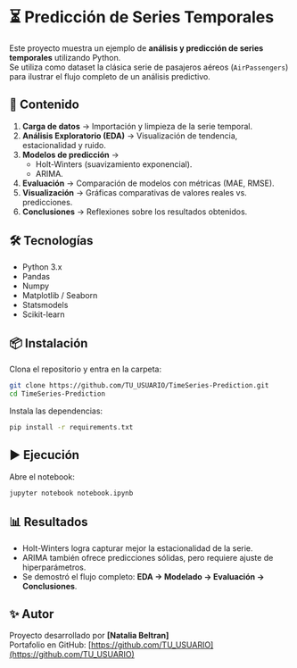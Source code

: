 # ⏳ Predicción de Series Temporales

Este proyecto muestra un ejemplo de **análisis y predicción de series temporales** utilizando Python.  
Se utiliza como dataset la clásica serie de pasajeros aéreos (`AirPassengers`) para ilustrar el flujo completo de un análisis predictivo.

## 📑 Contenido
1. **Carga de datos** → Importación y limpieza de la serie temporal.
2. **Análisis Exploratorio (EDA)** → Visualización de tendencia, estacionalidad y ruido.
3. **Modelos de predicción** → 
   - Holt-Winters (suavizamiento exponencial).
   - ARIMA.
4. **Evaluación** → Comparación de modelos con métricas (MAE, RMSE).
5. **Visualización** → Gráficas comparativas de valores reales vs. predicciones.
6. **Conclusiones** → Reflexiones sobre los resultados obtenidos.

## 🛠️ Tecnologías
- Python 3.x
- Pandas
- Numpy
- Matplotlib / Seaborn
- Statsmodels
- Scikit-learn

## 📦 Instalación
Clona el repositorio y entra en la carpeta:
```bash
git clone https://github.com/TU_USUARIO/TimeSeries-Prediction.git
cd TimeSeries-Prediction
```

Instala las dependencias:
```bash
pip install -r requirements.txt
```

## ▶️ Ejecución
Abre el notebook:
```bash
jupyter notebook notebook.ipynb
```

## 📊 Resultados
- Holt-Winters logra capturar mejor la estacionalidad de la serie.
- ARIMA también ofrece predicciones sólidas, pero requiere ajuste de hiperparámetros.
- Se demostró el flujo completo: **EDA → Modelado → Evaluación → Conclusiones**.

## ✨ Autor
Proyecto desarrollado por **[Natalia Beltran]**  
Portafolio en GitHub: [https://github.com/TU_USUARIO](https://github.com/TU_USUARIO)
